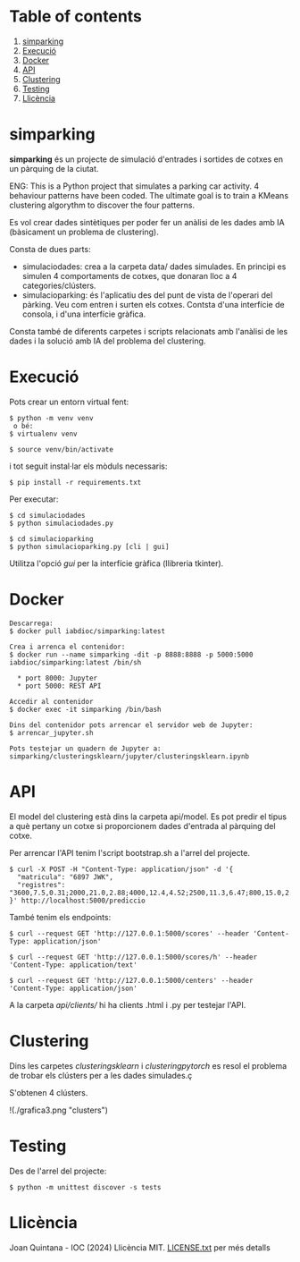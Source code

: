 # Table of contents
1. [simparking](#simparking)
2. [Execució](#run)
3. [Docker](#docker)
4. [API](#api)
5. [Clustering](#clustering)
6. [Testing](#tests)
7. [Llicència](#licence)

# simparking <a name="simparking"></a>
**simparking** és un projecte de simulació d'entrades i sortides de cotxes en un pàrquing de la ciutat.

ENG: This is a Python project that simulates a parking car activity. 4 behaviour patterns have been coded.
The ultimate goal is to train a KMeans clustering algorythm to discover the four patterns.

Es vol crear dades sintètiques per poder fer un anàlisi de les dades amb IA (bàsicament un problema de clustering).

Consta de dues parts:

- simulaciodades: crea a la carpeta data/ dades simulades. En principi es simulen 4 comportaments de cotxes, que donaran lloc a 4 categories/clústers.
- simulacioparking: és l'aplicatiu des del punt de vista de l'operari del pàrking. Veu com entren i surten els cotxes. Contsta d'una interfície de consola, i d'una interfície gràfica.

Consta també de diferents carpetes i scripts relacionats amb l'anàlisi de les dades i la solució amb IA del problema del clustering.

# Execució <a name="run"></a>

Pots crear un entorn virtual fent:
```
$ python -m venv venv
 o bé:
$ virtualenv venv

$ source venv/bin/activate
```

i tot seguit instal·lar els mòduls necessaris:
```
$ pip install -r requirements.txt
```

Per executar:
```
$ cd simulaciodades
$ python simulaciodades.py
```

```
$ cd simulacioparking
$ python simulacioparking.py [cli | gui]
```
Utilitza l'opció <em>gui</em> per la interfície gràfica (llibreria tkinter).

# Docker <a name="docker"></a>

```
Descarrega:
$ docker pull iabdioc/simparking:latest

Crea i arrenca el contenidor:
$ docker run --name simparking -dit -p 8888:8888 -p 5000:5000 iabdioc/simparking:latest /bin/sh

  * port 8000: Jupyter
  * port 5000: REST API

Accedir al contenidor
$ docker exec -it simparking /bin/bash

Dins del contenidor pots arrencar el servidor web de Jupyter:
$ arrencar_jupyter.sh

Pots testejar un quadern de Jupyter a:
simparking/clusteringsklearn/jupyter/clusteringsklearn.ipynb
```

# API <a name="api"></a>

El model del clustering està dins la carpeta api/model. Es pot predir el tipus a què pertany un cotxe si proporcionem dades d'entrada al pàrquing del cotxe.

Per arrencar l'API tenim l'script bootstrap.sh a l'arrel del projecte. 
```
$ curl -X POST -H "Content-Type: application/json" -d '{
  "matricula": "6897 JWK",
  "registres": "3600,7.5,0.31;2000,21.0,2.88;4000,12.4,4.52;2500,11.3,6.47;800,15.0,2.63"
}' http://localhost:5000/prediccio
```
També tenim els endpoints:
```
$ curl --request GET 'http://127.0.0.1:5000/scores' --header 'Content-Type: application/json'

$ curl --request GET 'http://127.0.0.1:5000/scores/h' --header 'Content-Type: application/text'

$ curl --request GET 'http://127.0.0.1:5000/centers' --header 'Content-Type: application/json'
```
A la carpeta <em>api/clients/</em> hi ha clients .html i .py per testejar l'API.

# Clustering <a name="clustering"></a>

Dins les carpetes <em>clusteringsklearn</em> i <em>clusteringpytorch</em> es resol el problema de trobar els clústers per a les dades simulades.ç

S'obtenen 4 clústers.

!(./grafica3.png "clusters")

# Testing <a name="tests"></a>

Des de l'arrel del projecte:
```
$ python -m unittest discover -s tests
```

# Llicència <a name="licence"></a>
Joan Quintana - IOC (2024)
Llicència MIT. [LICENSE.txt](LICENSE.txt) per més detalls


